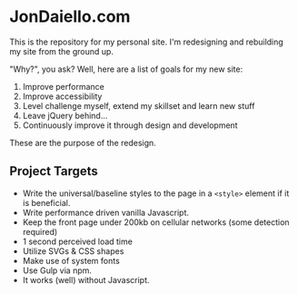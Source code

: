 # JonDaiello.com
This is the repository for my personal site. I'm redesigning and rebuilding my site from the ground up. 

"Why?", you ask? Well, here are a list of goals for my new site:

1. Improve performance
2. Improve accessibility
3. Level challenge myself, extend my skillset and learn new stuff
4. Leave jQuery behind...
5. Continuously improve it through design and development

These are the purpose of the redesign.

## Project Targets
- Write the universal/baseline styles to the page in a `<style>` element if it is beneficial.
- Write performance driven vanilla Javascript.
- Keep the front page under 200kb on cellular networks (some detection required)
- 1 second perceived load time
- Utilize SVGs & CSS shapes
- Make use of system fonts
- Use Gulp via npm.
- It works (well) without Javascript.
